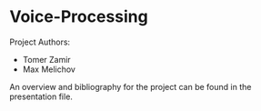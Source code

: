 # Voice-Processing

Project Authors:
- Tomer Zamir
- Max Melichov

An overview and bibliography for the project can be found in the presentation file.
